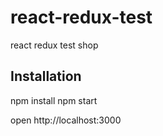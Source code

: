 # react-redux-test
react redux test shop

## Installation
npm install
npm start

open http://localhost:3000
